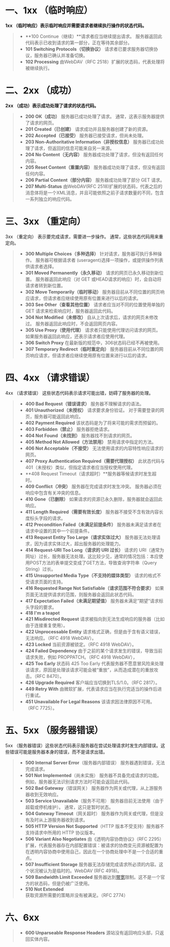 # 一、1xx （临时响应）

**1xx （临时响应）表示临时响应并需要请求者继续执行操作的状态代码。**

> - **100 Continue（继续）**请求者应当继续提出请求。 服务器返回此代码表示已收到请求的第一部分，正在等待其余部分。
> - **101 Switching Protocols（切换协议）** 请求者已要求服务器切换协议，服务器已确认并准备切换。
> - **102 Processing** 由WebDAV（RFC 2518）扩展的状态码，代表处理将被继续执行。

# 二、2xx （成功）

**2xx （成功）表示成功处理了请求的状态代码。**

> - **200 OK（成功）** 服务器已成功处理了请求。 通常，这表示服务器提供了请求的网页。
> - **201 Created（已创建）** 请求成功并且服务器创建了新的资源。
> - **202 Accepted（已接受）** 服务器已接受请求，但尚未处理。
> - **203 Non-Authoritative Information（非授权信息）** 服务器已成功处理了请求，但返回的信息可能来自另一来源。
> - **204 No Content（无内容）** 服务器成功处理了请求，但没有返回任何内容。
> - **205 Reset Content（重置内容）** 服务器成功处理了请求，但没有返回任何内容。
> - **206 Partial Content（部分内容）** 服务器成功处理了部分 GET 请求。
> - **207 Multi-Status** 由WebDAV(RFC 2518)扩展的状态码，代表之后的消息体将是一个XML消息，并且可能依照之前子请求数量的不同，包含一系列独立的响应代码。

# 三、3xx （重定向）

3xx （重定向） 表示要完成请求，需要进一步操作。 通常，这些状态代码用来重定向。

> - **300 Multiple Choices（多种选择）** 针对请求，服务器可执行多种操作。 服务器可根据请求者 (useragent)选择一项操作，或提供操作列表供请求者选择。
> - **301 Moved Permanently（永久移动）** 请求的网页已永久移动到新位置。 服务器返回此响应（对 GET 或HEAD请求的响应）时，会自动将请求者转到新位置。
> - **302 Move Temporarily（临时移动）** 服务器目前从不同位置的网页响应请求，但请求者应继续使用原有位置来进行以后的请求。
> - **303 See Other（查看其他位置）** 请求者应当对不同的位置使用单独的 GET 请求来检索响应时，服务器返回此代码。
> - **304 Not Modified（未修改）** 自从上次请求后，请求的网页未修改过。 服务器返回此响应时，不会返回网页内容。
> - **305 Use Proxy（使用代理）** 请求者只能使用代理访问请求的网页。 如果服务器返回此响应，还表示请求者应使用代理。
> - **306 Switch Proxy** 在最新版的规范中，306状态码已经不再被使用。
> - **307 Temporary Redirect（临时重定向）** 服务器目前从不同位置的网页响应请求，但请求者应继续使用原有位置来进行以后的请求。

# 四、4xx （请求错误）

4xx （请求错误） 这些状态代码表示请求可能出错，妨碍了服务器的处理。

> - **400 Bad Request（错误请求）** 服务器不理解请求的语法。
> - **401 Unauthorized（未授权）** 请求要求身份验证。 对于需要登录的网页，服务器可能返回此响应。
> - **402 Payment Required** 该状态码是为了将来可能的需求而预留的。
> - **403 Forbidden（禁止）** 服务器拒绝请求。
> - **404 Not Found（未找到）** 服务器找不到请求的网页。
> - **405 Method Not Allowed（方法禁用）** 禁用请求中指定的方法。
> - **406 Not Acceptable（不接受）** 无法使用请求的内容特性响应请求的网页。
> - **407 Proxy Authentication Required（需要代理授权）** 此状态代码与 401（未授权）类似，但指定请求者应当授权使用代理。
> - **408 Request Timeout（请求超时）**服务器等候请求时发生超时。
> - **409 Conflict（冲突）** 服务器在完成请求时发生冲突。 服务器必须在响应中包含有关冲突的信息。
> - **410 Gone（已删除）** 如果请求的资源已永久删除，服务器就会返回此响应。
> - **411 Length Required（需要有效长度）** 服务器不接受不含有效内容长度标头字段的请求。
> - **412 Precondition Failed（未满足前提条件）** 服务器未满足请求者在请求中设置的其中一个前提条件。
> - **413 Request Entity Too Large（请求实体过大）** 服务器无法处理请求，因为请求实体过大，超出服务器的处理能力。
> - **414 Request-URI Too Long（请求的 URI 过长）** 请求的 URI（通常为网址）过长，服务器无法处理。这比较少见，通常的情况包括：本应使用POST方法的表单提交变成了GET方法，导致查询字符串（Query String）过长。
> - **415 Unsupported Media Type（不支持的媒体类型）** 请求的格式不受请求页面的支持。
> - **416 Requested Range Not Satisfiable（请求范围不符合要求）** 如果页面无法提供请求的范围，则服务器会返回此状态代码。
> - **417 Expectation Failed（未满足期望值）** 服务器未满足”期望”请求标头字段的要求。
> - **418 I'm a teapot**
> - **421 Misdirected Request** 请求被指向到无法生成响应的服务器（比如由于连接重复使用）。
> - **422 Unprocessable Entity** 请求格式正确，但是由于含有语义错误，无法响应。（RFC 4918 WebDAV）。
> - **423 Locked** 当前资源被锁定。（RFC 4918 WebDAV）。
> - **424 Failed Dependency** 由于之前的某个请求发生的错误，导致当前请求失败，例如 PROPPATCH。（RFC 4918 WebDAV），
> - **425 Too Early** 状态码 425 Too Early 代表服务器不愿意冒风险来处理该请求，原因是处理该请求可能会被“重放”，从而造成潜在的重放攻击。（RFC 8470）。
> - **426 Upgrade Required** 客户端应当切换到TLS/1.0。（RFC 2817）。
> - **449 Retry With** 由微软扩展，代表请求应当在执行完适当的操作后进行重试。
> - **451 Unavailable For Legal Reasons** 该请求因法律原因不可用。（RFC 7725）。

# 五、5xx （服务器错误）

5xx （服务器错误）这些状态代码表示服务器在尝试处理请求时发生内部错误。这些错误可能是服务器本身的错误，而不是请求出错。

> - **500 Internal Server Error**（服务器内部错误） 服务器遇到错误，无法完成请求。
> - **501 Not Implemented**（尚未实施） 服务器不具备完成请求的功能。 例如，服务器无法识别请求方法时可能会返回此代码。
> - **502 Bad Gateway**（错误网关） 服务器作为网关或代理，从上游服务器收到无效响应。
> - **503 Service Unavailable**（服务不可用） 服务器目前无法使用（由于超载或停机维护）。 通常，这只是暂时状态。
> - **504 Gateway Timeout**（网关超时） 服务器作为网关或代理，但是没有及时从上游服务器收到请求。
> - **505 HTTP Version Not Supported**（HTTP 版本不受支持）服务器不支持请求中所用的 HTTP 协议版本。
> - **506 Variant Also Negotiates** 由《透明内容协商协议》（RFC 2295）扩展，代表服务器存在内部配置错误：被请求的协商变元资源被配置为在透明内容协商中使用自己，因此在一个协商处理中不是一个合适的重点。
> - **507 Insufficient Storage** 服务器无法存储完成请求所必须的内容。这个状况被认为是临时的。WebDAV (RFC 4918)。
> - **509 Bandwidth Limit Exceeded**  服务器达到[带宽](https://baike.baidu.com/item/带宽)限制。这不是一个官方的状态码，但是仍被广泛使用。
> - **510 Not Extended** 获取资源所需要的策略并没有被满足。（RFC 2774）

# 六、6xx

> - **600 Unparseable Response Headers** 源站没有返回响应头部，只返回实体内容。